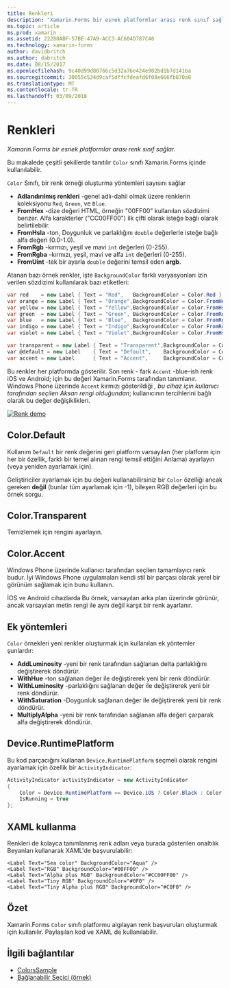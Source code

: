 ```yaml
---
title: Renkleri
description: "Xamarin.Forms bir esnek platformlar arası renk sınıf sağlar."
ms.topic: article
ms.prod: xamarin
ms.assetid: 22288ABF-57BE-47A9-ACC3-AC604D787C46
ms.technology: xamarin-forms
author: davidbritch
ms.author: dabritch
ms.date: 08/15/2017
ms.openlocfilehash: 9c40d99d80766c5d32a76e424e902bd1b7d141ba
ms.sourcegitcommit: 30055c534d9caf5dffcfdeafd6f08e666fb870a8
ms.translationtype: MT
ms.contentlocale: tr-TR
ms.lasthandoff: 03/09/2018
---
```

# <a name="colors"></a>Renkleri

_Xamarin.Forms bir esnek platformlar arası renk sınıf sağlar._

Bu makalede çeşitli şekillerde tanıtılır `Color` sınıfı Xamarin.Forms içinde kullanılabilir.

`Color` Sınıfı, bir renk örneği oluşturma yöntemleri sayısını sağlar

-  **Adlandırılmış renkleri** -genel adlı-dahil olmak üzere renklerin koleksiyonu `Red`, `Green`, ve `Blue`.
-  **FromHex** -dize değeri HTML, örneğin "00FF00" kullanılan sözdizimi benzer. Alfa karakterler ("CC00FF00") ilk çifti olarak isteğe bağlı olarak belirtilebilir.
-  **FromHsla** -ton, Doygunluk ve parlaklığını `double` değerlerle isteğe bağlı alfa değeri (0.0-1.0).
-  **FromRgb** -kırmızı, yeşil ve mavi `int` değerleri (0-255).
-  **FromRgba** -kırmızı, yeşil, mavi ve alfa `int` değerleri (0-255).
-  **FromUint** -tek bir ayarla `double` değerini temsil eden **argb**.

Atanan bazı örnek renkler, işte `BackgroundColor` farklı varyasyonları izin verilen sözdizimi kullanılarak bazı etiketleri:

```csharp
var red    = new Label { Text = "Red",   BackgroundColor = Color.Red };
var orange = new Label { Text = "Orange",BackgroundColor = Color.FromHex("FF6A00") };
var yellow = new Label { Text = "Yellow",BackgroundColor = Color.FromHsla(0.167, 1.0, 0.5, 1.0) };
var green  = new Label { Text = "Green", BackgroundColor = Color.FromRgb (38, 127, 0) };
var blue   = new Label { Text = "Blue",  BackgroundColor = Color.FromRgba(0, 38, 255, 255) };
var indigo = new Label { Text = "Indigo",BackgroundColor = Color.FromRgb (0, 72, 255) };
var violet = new Label { Text = "Violet",BackgroundColor = Color.FromHsla(0.82, 1, 0.25, 1) };

var transparent = new Label { Text = "Transparent",BackgroundColor = Color.Transparent };
var @default = new Label    { Text = "Default",    BackgroundColor = Color.Default };
var accent = new Label      { Text = "Accent",     BackgroundColor = Color.Accent };
```

Bu renkler her platformda gösterilir. Son renk - fark `Accent` -blue-ish renk iOS ve Android; için bu değeri Xamarin.Forms tarafından tanımlanır. Windows Phone üzerinde `Accent` kırmızı gösterildiği *, bu cihaz için kullanıcı tarafından seçilen Aksan rengi olduğundan*; kullanıcının tercihlerini bağlı olarak bu değer değişiklikleri.

 [![Renk demo](colors-images/colors-sml.png "renk Demo")](colors-images/colors.png#lightbox "renk Tanıtımı")

## <a name="colordefault"></a>Color.Default

Kullanım `Default` bir renk değerini geri platform varsayılan (her platform için her bir özellik, farklı bir temel alınan rengi temsil ettiğini Anlama) ayarlayın (veya yeniden ayarlamak için).

Geliştiriciler ayarlamak için bu değeri kullanabilirsiniz bir `Color` özelliği ancak gereken **değil** (bunlar tüm ayarlamak için -1), bileşen RGB değerleri için bu örnek sorgu.

## <a name="colortransparent"></a>Color.Transparent

Temizlemek için rengini ayarlayın.

## <a name="coloraccent"></a>Color.Accent

Windows Phone üzerinde kullanıcı tarafından seçilen tamamlayıcı renk budur. İyi Windows Phone uygulamaları kendi stil bir parçası olarak yerel bir görünüm sağlamak için bunu kullanın.

İOS ve Android cihazlarda Bu örnek, varsayılan arka plan üzerinde görünür, ancak varsayılan metin rengi ile aynı değil karşıt bir renk ayarlanır.

## <a name="additional-methods"></a>Ek yöntemleri

`Color` örnekleri yeni renkler oluşturmak için kullanılan ek yöntemler şunlardır:

-  **AddLuminosity** -yeni bir renk tarafından sağlanan delta parlaklığını değiştirerek döndürür.
-  **WithHue** -ton sağlanan değer ile değiştirerek yeni bir renk döndürür.
-  **WithLuminosity** -parlaklığını sağlanan değer ile değiştirerek yeni bir renk döndürür.
-  **WithSaturation** -Doygunluk sağlanan değer ile değiştirerek yeni bir renk döndürür.
-  **MultiplyAlpha** -yeni bir renk tarafından sağlanan alfa değeri çarparak alfa değiştirerek döndürür.

## <a name="deviceruntimeplatform"></a>Device.RuntimePlatform

Bu kod parçacığını kullanan `Device.RuntimePlatform` seçmeli olarak rengini ayarlamak için özellik bir `ActivityIndicator`:

```csharp
ActivityIndicator activityIndicator = new ActivityIndicator
{
    Color = Device.RuntimePlatform == Device.iOS ? Color.Black : Color.Default,
    IsRunning = true
};
```

## <a name="using-from-xaml"></a>XAML kullanma

Renkleri de kolayca tanımlanmış renk adları veya burada gösterilen onaltılık Beyanları kullanarak XAML'de başvurulabilir:

```xaml
<Label Text="Sea color" BackgroundColor="Aqua" />
<Label Text="RGB" BackgroundColor="#00FF00" />
<Label Text="Alpha plus RGB" BackgroundColor="#CC00FF00" />
<Label Text="Tiny RGB" BackgroundColor="#0F0" />
<Label Text="Tiny Alpha plus RGB" BackgroundColor="#C0F0" />
```

## <a name="summary"></a>Özet

Xamarin.Forms `Color` sınıfı platformu algılayan renk başvuruları oluşturmak için kullanılır. Paylaşılan kod ve XAML de kullanılabilir.


## <a name="related-links"></a>İlgili bağlantılar

- [ColorsSample](https://developer.xamarin.com/samples/WorkingWithColors)
- [Bağlanabilir Seçici (örnek)](https://developer.xamarin.com/samples/xamarin-forms/UserInterface/BindablePicker/)
